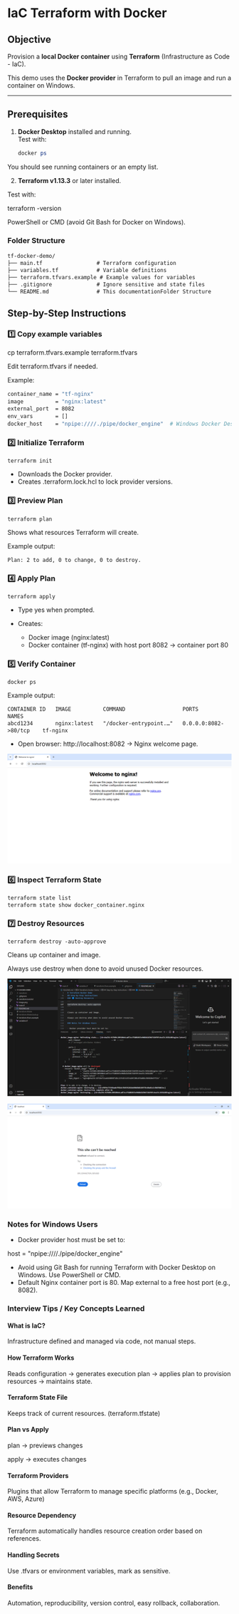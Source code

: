 # IaC Terraform with Docker

## Objective
Provision a **local Docker container** using **Terraform** (Infrastructure as Code - IaC).  

This demo uses the **Docker provider** in Terraform to pull an image and run a container on Windows.

---

## Prerequisites

1. **Docker Desktop** installed and running.  
   Test with:
   ```powershell
   docker ps
   ```
You should see running containers or an empty list.

2. **Terraform v1.13.3** or later installed.

Test with:

terraform -version


PowerShell or CMD (avoid Git Bash for Docker on Windows).

### Folder Structure

```
tf-docker-demo/
├── main.tf                 # Terraform configuration
├── variables.tf            # Variable definitions
├── terraform.tfvars.example # Example values for variables
├── .gitignore              # Ignore sensitive and state files
└── README.md               # This documentationFolder Structure
```

## Step-by-Step Instructions

### 1️⃣ Copy example variables
cp terraform.tfvars.example terraform.tfvars


Edit terraform.tfvars if needed.

Example:
```bash
container_name = "tf-nginx"
image          = "nginx:latest"
external_port  = 8082
env_vars       = []
docker_host    = "npipe:////./pipe/docker_engine"  # Windows Docker Desktop
```
### 2️⃣ Initialize Terraform
```
terraform init
```
- Downloads the Docker provider.
- Creates .terraform.lock.hcl to lock provider versions.

### 3️⃣ Preview Plan
```
terraform plan
```

Shows what resources Terraform will create.

Example output:
```
Plan: 2 to add, 0 to change, 0 to destroy.
```
### 4️⃣ Apply Plan

```
terraform apply
```

- Type yes when prompted.
- Creates:

   - Docker image (nginx:latest)
   - Docker container (tf-nginx) with host port 8082 → container port 80

### 5️⃣ Verify Container
```
docker ps
```

Example output:

```
CONTAINER ID   IMAGE          COMMAND                  PORTS                    NAMES
abcd1234       nginx:latest   "/docker-entrypoint.…"   0.0.0.0:8082->80/tcp    tf-nginx
```

- Open browser: http://localhost:8082
 → Nginx welcome page.

![alt text](image.png)  

### 6️⃣ Inspect Terraform State

```
terraform state list
terraform state show docker_container.nginx
```

### 7️⃣ Destroy Resources

```
terraform destroy -auto-approve
```

Cleans up container and image.

Always use destroy when done to avoid unused Docker resources.

![alt text](image-1.png)

![alt text](image-2.png)


### Notes for Windows Users

- Docker provider host must be set to:

host = "npipe:////./pipe/docker_engine"


- Avoid using Git Bash for running Terraform with Docker Desktop on Windows. Use PowerShell or CMD.
- Default Nginx container port is 80. Map external to a free host port (e.g., 8082).




### Interview Tips / Key Concepts Learned

#### What is IaC?

Infrastructure defined and managed via code, not manual steps.

#### How Terraform Works

Reads configuration → generates execution plan → applies plan to provision resources → maintains state.

#### Terraform State File

Keeps track of current resources. (terraform.tfstate)

#### Plan vs Apply

plan → previews changes

apply → executes changes

#### Terraform Providers

Plugins that allow Terraform to manage specific platforms (e.g., Docker, AWS, Azure)

#### Resource Dependency

Terraform automatically handles resource creation order based on references.

#### Handling Secrets

Use .tfvars or environment variables, mark as sensitive.

#### Benefits

Automation, reproducibility, version control, easy rollback, collaboration.
